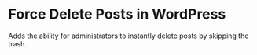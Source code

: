 # Force Delete Posts in WordPress
Adds the ability for administrators to instantly delete posts by skipping the trash.

